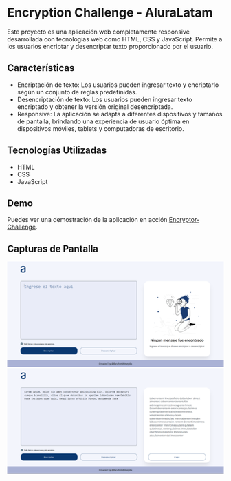 # Encryption Challenge - AluraLatam

Este proyecto es una aplicación web completamente responsive desarrollada con tecnologías web como HTML, CSS y JavaScript. Permite a los usuarios encriptar y desencriptar texto proporcionado por el usuario.

## Características

- Encriptación de texto: Los usuarios pueden ingresar texto y encriptarlo según un conjunto de reglas predefinidas.
- Desencriptación de texto: Los usuarios pueden ingresar texto encriptado y obtener la versión original desencriptada.
- Responsive: La aplicación se adapta a diferentes dispositivos y tamaños de pantalla, brindando una experiencia de usuario óptima en dispositivos móviles, tablets y computadoras de escritorio.

## Tecnologías Utilizadas

- HTML
- CSS
- JavaScript

## Demo

Puedes ver una demostración de la aplicación en acción [Encryptor-Challenge](https://ibrahim-003.github.io/encryption-challenge/).

## Capturas de Pantalla

![Pantalla de inicio](./images/inicio.png)
![Usando la aplicacion](./images/enmarcha.png)
